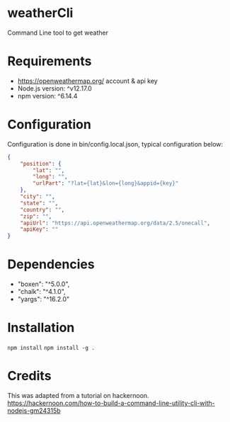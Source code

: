 # weatherCli
Command Line tool to get weather

# Requirements
 - https://openweathermap.org/ account & api key
 - Node.js version: ^v12.17.0
 - npm version: ^6.14.4

# Configuration
Configuration is done in bin/config.local.json, typical configuration below:

``` json
{
    "position": {
        "lat": "",
        "long": "",
        "urlPart": "?lat={lat}&lon={long}&appid={key}"
    },
    "city": "",
    "state": "",
    "country": "",
    "zip": "",
    "apiUrl": "https://api.openweathermap.org/data/2.5/onecall",
    "apiKey": ""
}
```

# Dependencies
 - "boxen": "^5.0.0",
 - "chalk": "^4.1.0",
 - "yargs": "^16.2.0"

# Installation
```npm install```
```npm install -g .```

# Credits
This was adapted from a tutorial on hackernoon.
https://hackernoon.com/how-to-build-a-command-line-utility-cli-with-nodejs-gm24315b